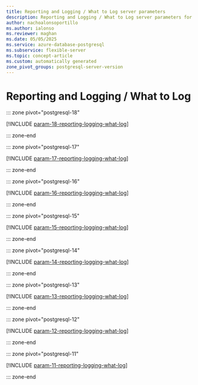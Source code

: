 ```yaml
---
title: Reporting and Logging / What to Log server parameters
description: Reporting and Logging / What to Log server parameters for Azure Database for PostgreSQL flexible server.
author: nachoalonsoportillo
ms.author: ialonso
ms.reviewer: maghan
ms.date: 05/05/2025
ms.service: azure-database-postgresql
ms.subservice: flexible-server
ms.topic: concept-article
ms.custom: automatically generated
zone_pivot_groups: postgresql-server-version
---
```

# Reporting and Logging / What to Log


::: zone pivot="postgresql-18"

[!INCLUDE [param-18-reporting-logging-what-log](./includes/param-18-reporting-logging-what-log.md)]

::: zone-end


::: zone pivot="postgresql-17"

[!INCLUDE [param-17-reporting-logging-what-log](./includes/param-17-reporting-logging-what-log.md)]

::: zone-end


::: zone pivot="postgresql-16"

[!INCLUDE [param-16-reporting-logging-what-log](./includes/param-16-reporting-logging-what-log.md)]

::: zone-end


::: zone pivot="postgresql-15"

[!INCLUDE [param-15-reporting-logging-what-log](./includes/param-15-reporting-logging-what-log.md)]

::: zone-end


::: zone pivot="postgresql-14"

[!INCLUDE [param-14-reporting-logging-what-log](./includes/param-14-reporting-logging-what-log.md)]

::: zone-end


::: zone pivot="postgresql-13"

[!INCLUDE [param-13-reporting-logging-what-log](./includes/param-13-reporting-logging-what-log.md)]

::: zone-end


::: zone pivot="postgresql-12"

[!INCLUDE [param-12-reporting-logging-what-log](./includes/param-12-reporting-logging-what-log.md)]

::: zone-end


::: zone pivot="postgresql-11"

[!INCLUDE [param-11-reporting-logging-what-log](./includes/param-11-reporting-logging-what-log.md)]

::: zone-end


